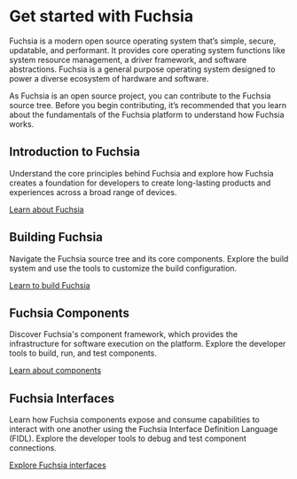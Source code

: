 # Get started with Fuchsia

Fuchsia is a modern open source operating system that’s simple, secure,
updatable, and performant. It provides core operating system functions like
system resource management, a driver framework, and software abstractions.
Fuchsia is a general purpose operating system designed to power a diverse
ecosystem of hardware and software.

As Fuchsia is an open source project, you can contribute to the Fuchsia source
tree. Before you begin contributing, it’s recommended that you learn about the
fundamentals of the Fuchsia platform to understand how Fuchsia works.


## Introduction to Fuchsia

Understand the core principles behind Fuchsia and explore how Fuchsia creates a
foundation for developers to create long-lasting products and experiences across
a broad range of devices.

<a class="button button-primary"
    href="/docs/get-started/learn/intro">Learn about Fuchsia</a>

## Building Fuchsia

Navigate the Fuchsia source tree and its core components. Explore the build
system and use the tools to customize the build configuration.

<a class="button button-primary"
    href="/docs/get-started/learn/build">Learn to build Fuchsia</a>

## Fuchsia Components

Discover Fuchsia's component framework, which provides the infrastructure for
software execution on the platform. Explore the developer tools to build, run,
and test components.

<a class="button button-primary"
    href="/docs/get-started/learn/components">Learn about components</a>

## Fuchsia Interfaces

Learn how Fuchsia components expose and consume capabilities to interact with
one another using the Fuchsia Interface Definition Language (FIDL). Explore the
developer tools to debug and test component connections.

<a class="button button-primary"
    href="/docs/get-started/learn/fidl">Explore Fuchsia interfaces</a>
